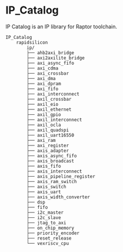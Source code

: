 # IP_Catalog
IP Catalog is an IP library for Raptor toolchain.

	IP_Catalog
		rapidsilicon
			ip/
			├── ahb2axi_bridge
			├── axi2axilite_bridge
			├── axi_async_fifo
			├── axi_cdma
			├── axi_crossbar
			├── axi_dma
			├── axi_dpram
			├── axi_fifo
			├── axi_interconnect
			├── axil_crossbar
			├── axil_eio
			├── axil_ethernet
			├── axil_gpio
			├── axil_interconnect
			├── axil_ocla
			├── axil_quadspi
			├── axil_uart16550
			├── axi_ram
			├── axi_register
			├── axis_adapter
			├── axis_async_fifo
			├── axis_broadcast
			├── axis_fifo
			├── axis_interconnect
			├── axis_pipeline_register
			├── axis_ram_switch
			├── axis_switch
			├── axis_uart
			├── axis_width_converter
			├── dsp
			├── fifo
			├── i2c_master
			├── i2c_slave
			├── jtag_to_axi
			├── on_chip_memory
			├── priority_encoder
			├── reset_release
			└── vexriscv_cpu
